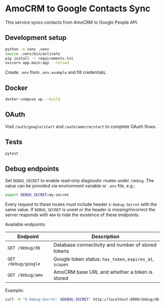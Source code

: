 # AmoCRM to Google Contacts Sync

This service syncs contacts from AmoCRM to Google People API.

## Development setup

```bash
python -m venv .venv
source .venv/bin/activate
pip install -r requirements.txt
uvicorn app.main:app --reload
```

Create `.env` from `.env.example` and fill credentials.

## Docker

```bash
docker-compose up --build
```

## OAuth

Visit `/auth/google/start` and `/auth/amocrm/start` to complete OAuth flows.

## Tests

```bash
pytest
```

## Debug endpoints

Set `DEBUG_SECRET` to enable read‑only diagnostic routes under `/debug`. The value
can be provided via environment variable or `.env` file, e.g.:

```bash
export DEBUG_SECRET=my-secret
```

Every request to these routes must include header `X-Debug-Secret` with the same
value. If `DEBUG_SECRET` is unset or the header is missing/incorrect the server
responds with `404` to hide the existence of these endpoints.

Available endpoints:

| Endpoint | Description |
| --- | --- |
| `GET /debug/db` | Database connectivity and number of stored tokens |
| `GET /debug/google` | Google token status: `has_token`, `expires_at`, `scopes` |
| `GET /debug/amo` | AmoCRM base URL and whether a token is stored |

Example:

```bash
curl -H "X-Debug-Secret: $DEBUG_SECRET" http://localhost:8000/debug/db
```
